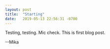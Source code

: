 ```yaml
---
layout: post
title:  "Starting"
date:   2019-05-13 22:56:31 -0700
---
```


Testing, testing. Mic check. This is first blog post. 

--Mika
